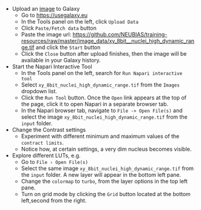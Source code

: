 - Upload an [image](https://github.com/NEUBIAS/training-resources/raw/master/image_data/xy_8bit__nuclei_high_dynamic_range.tif) to Galaxy
    - Go to https://usegalaxy.eu
    - In the Tools panel on the left, click `Upload Data`
    - Click `Paste/Fetch data` button
    - Paste the image url: https://github.com/NEUBIAS/training-resources/raw/master/image_data/xy_8bit__nuclei_high_dynamic_range.tif and click the `Start` button
    - Click the `Close` button after upload finishes, then the image will be available in your Galaxy history.
- Start the Napari Interactive Tool
    - In the Tools panel on the left, search for `Run Napari interactive tool`
    - Select  `xy_8bit_nuclei_high_dynamic_range.tif` from the `Images` dropdown list.
    - Click the `Run Tool` button. Once the `Open` link appears at the top of the page, click it to open Napari in a separate browser tab.
    - In the Napari browser tab, navigate to `File -> Open File(s)` and select the image `xy_8bit_nuclei_high_dynamic_range.tif` from the `input` folder.
- Change the Contrast settings
	- Experiment with different minimum and maximum values of the `contract limits`.
	- Notice how, at certain settings, a very dim nucleus becomes visible.
- Explore different LUTs, e.g.
	- Go to `File › Open File(s)`
	- Select the same image `xy_8bit_nuclei_high_dynamic_range.tif` from the `input` folder. A new layer will appear in the bottom left pane.
    - Change the `colormap` to `turbo`, from the layer options in the top left pane.
    - Turn on grid mode by clicking the `Grid` button located at the bottom left,second from the right.